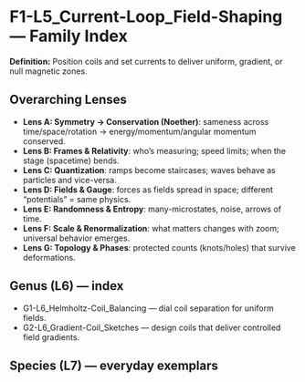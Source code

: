 # F1-L5_Current-Loop_Field-Shaping — Family Index
**Definition:** Position coils and set currents to deliver uniform, gradient, or null magnetic zones.
## Overarching Lenses

- **Lens A: Symmetry -> Conservation (Noether)**: sameness across time/space/rotation → energy/momentum/angular momentum conserved.
- **Lens B: Frames & Relativity**: who’s measuring; speed limits; when the stage (spacetime) bends.
- **Lens C: Quantization**: ramps become staircases; waves behave as particles and vice-versa.
- **Lens D: Fields & Gauge**: forces as fields spread in space; different “potentials” = same physics.
- **Lens E: Randomness & Entropy**: many-microstates, noise, arrows of time.
- **Lens F: Scale & Renormalization**: what matters changes with zoom; universal behavior emerges.
- **Lens G: Topology & Phases**: protected counts (knots/holes) that survive deformations.

## Genus (L6) — index
- G1-L6_Helmholtz-Coil_Balancing — dial coil separation for uniform fields.
- G2-L6_Gradient-Coil_Sketches — design coils that deliver controlled field gradients.
## Species (L7) — everyday exemplars

